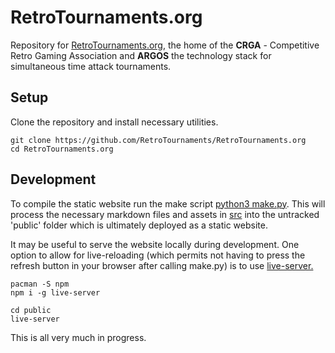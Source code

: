 # RetroTournaments.org

Repository for [RetroTournaments.org](https://www.retrotournaments.org/), the home of the **CRGA** - Competitive Retro Gaming Association and **ARGOS** the technology stack for simultaneous time attack tournaments.

## Setup

Clone the repository and install necessary utilities.
```
git clone https://github.com/RetroTournaments/RetroTournaments.org
cd RetroTournaments.org
```

## Development

To compile the static website run the make script [python3 make.py](./make.py).
This will process the necessary markdown files and assets in [src](./src) into the untracked 'public' folder which is ultimately deployed as a static website.

It may be useful to serve the website locally during development.
One option to allow for live-reloading (which permits not having to press the refresh button in your browser after calling make.py) is to use [live-server.](https://www.npmjs.com/package/live-server)

```
pacman -S npm
npm i -g live-server

cd public
live-server
```

This is all very much in progress.
